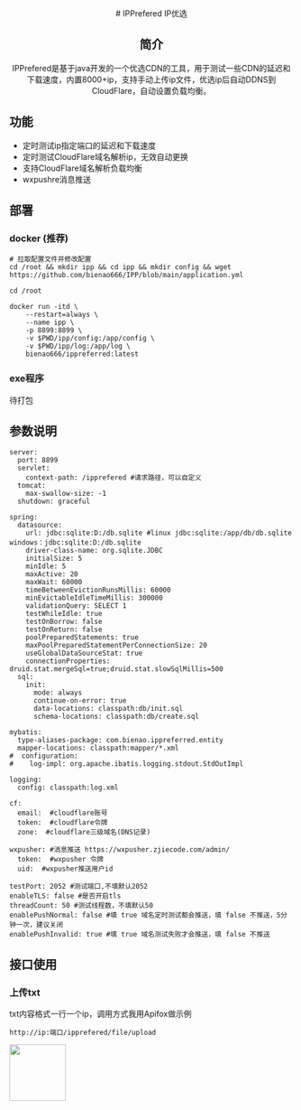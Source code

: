 <div align="center">
# IPPrefered IP优选

## 简介
IPPrefered是基于java开发的一个优选CDN的工具，用于测试一些CDN的延迟和下载速度，内置8000+ip，支持手动上传ip文件，优选ip后自动DDNS到CloudFlare，自动设置负载均衡。
</div>

## 功能
* 定时测试ip指定端口的延迟和下载速度
* 定时测试CloudFlare域名解析ip，无效自动更换
* 支持CloudFlare域名解析负载均衡
* wxpushre消息推送

## 部署

###  docker (推荐)
```
# 拉取配置文件并修改配置
cd /root && mkdir ipp && cd ipp && mkdir config && wget https://github.com/bienao666/IPP/blob/main/application.yml
```
```
cd /root
```
```
docker run -itd \
	--restart=always \
	--name ipp \
	-p 8899:8899 \
	-v $PWD/ipp/config:/app/config \
	-v $PWD/ipp/log:/app/log \
	bienao666/ippreferred:latest
```

### exe程序
待打包

## 参数说明
```
server:
  port: 8899
  servlet:
    context-path: /ipprefered #请求路径，可以自定义
  tomcat:
    max-swallow-size: -1
  shutdown: graceful

spring:
  datasource:
    url: jdbc:sqlite:D:/db.sqlite #linux jdbc:sqlite:/app/db/db.sqlite  windows：jdbc:sqlite:D:/db.sqlite
    driver-class-name: org.sqlite.JDBC
    initialSize: 5
    minIdle: 5
    maxActive: 20
    maxWait: 60000
    timeBetweenEvictionRunsMillis: 60000
    minEvictableIdleTimeMillis: 300000
    validationQuery: SELECT 1
    testWhileIdle: true
    testOnBorrow: false
    testOnReturn: false
    poolPreparedStatements: true
    maxPoolPreparedStatementPerConnectionSize: 20
    useGlobalDataSourceStat: true
    connectionProperties: druid.stat.mergeSql=true;druid.stat.slowSqlMillis=500
  sql:
    init:
      mode: always
      continue-on-error: true
      data-locations: classpath:db/init.sql
      schema-locations: classpath:db/create.sql

mybatis:
  type-aliases-package: com.bienao.ippreferred.entity
  mapper-locations: classpath:mapper/*.xml
#  configuration:
#    log-impl: org.apache.ibatis.logging.stdout.StdOutImpl

logging:
  config: classpath:log.xml

cf:
  email:  #cloudflare账号
  token:  #cloudflare令牌
  zone:  #cloudflare三级域名(DNS记录)

wxpusher: #消息推送 https://wxpusher.zjiecode.com/admin/
  token:  #wxpusher 令牌
  uid:  #wxpusher推送用户id

testPort: 2052 #测试端口,不填默认2052
enableTLS: false #是否开启tls
threadCount: 50 #测试线程数，不填默认50
enablePushNormal: false #填 true 域名定时测试都会推送，填 false 不推送，5分钟一次，建议关闭
enablePushInvalid: true #填 true 域名测试失败才会推送，填 false 不推送
```
## 接口使用

### 上传txt
txt内容格式一行一个ip，调用方式我用Apifox做示例

```
http://ip:端口/ipprefered/file/upload
```

<img width="100" src="https://pic.sl.al/gdrive/pic/2023-06-17/648dd275aa7e5.png">